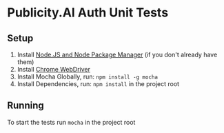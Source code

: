 # Publicity.AI Auth Unit Tests

## Setup
1. Install [Node.JS and Node Package Manager](https://nodejs.org/en/) (if you don't already have them)
2. Install [Chrome WebDriver](https://github.com/SeleniumHQ/selenium/wiki/ChromeDriver)
3. Install Mocha Globally, run: `npm install -g mocha`
4. Install Dependencies, run: `npm install` in the project root

## Running
To start the tests run `mocha` in the project root
